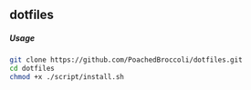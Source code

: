 ## dotfiles



##### Usage

```sh
git clone https://github.com/PoachedBroccoli/dotfiles.git
cd dotfiles
chmod +x ./script/install.sh
```

